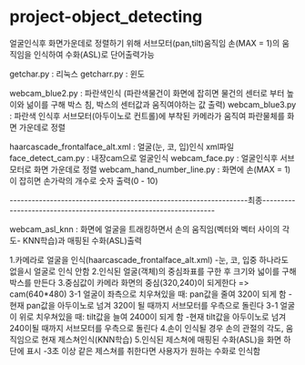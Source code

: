 # project-object_detecting
얼굴인식후 화면가운데로 정렬하기 위해 서브모터(pan,tilt)움직임
손(MAX = 1)의 움직임을 인식하여 수화(ASL)로 단어출력가능

getchar.py : 리눅스
getcharr.py : 윈도

webcam_blue2.py : 파란색인식 (파란색물건이 화면에 잡히면 물건의 센터로 부터 높이와 넒이를 구해 박스 침, 박스의 센터값과 움직여야하는 값 출력)
webcam_blue3.py : 파란색 인식후 서브모터(아두이노로 컨트롤)에 부착된 카메라가 움직여 파란물체를 화면 가운데로 정렬

haarcascade_frontalface_alt.xml : 얼굴(눈, 코, 입)인식 xml파일
face_detect_cam.py : 내장cam으로 얼굴인식
webcam_face.py : 얼굴인식후 서브모터로 화면 가운데로 정렬
webcam_hand_number_line.py : 화면에 손(MAX = 1)이 잡히면 손가락의 개수로 숫자 출력(0 - 10) 

-----------------------------------------------------------------최종-----------------------------------------------------------------

webcam_asl_knn : 화면에 얼굴을 트래킹하면서 손의 움직임(벡터와 벡터 사이의 각도- KNN학습)과 매핑된 수화(ASL)출력

1.카메라로 얼굴을 인식(haarcascade_frontalface_alt.xml)
 -눈, 코, 입중 하나라도 없을시 얼굴로 인식 안함
2.인식된 얼굴(객체)의 중심좌표를 구한 후 크기와 넓이를 구해 박스를 만든다
3.중심값이 카메라 화면의 중심(320,240)이 되게한다 => cam(640*480)
3-1 얼굴이 좌측으로 치우쳐있을 때: pan값을 줄여 320이 되게 함
    -현재 pan값을 아두이노로 넘겨 320이 될 때까지 서브모터를 우측으로 돌린다
3-1 얼굴이 위로 치우쳐있을 때: tilt값을 늘여 2400이 되게 함
    -현재 tilt값을 아두이노로 넘겨 240이될 때까지 서브모터를 우측으로 돌린다
4.손이 인식될 경우 손의 관절의 각도, 움직임으로 현재 제스쳐인식(KNN학습)
5.인식된 제스쳐에 매핑된 수화(ASL)을 화면 하단에 표시
  -3초 이상 같은 제스쳐를 취한다면 사용자가 원하는 수화로 인식함



